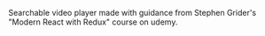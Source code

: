 Searchable video player made with guidance from Stephen Grider's "Modern React with Redux"
course on udemy.